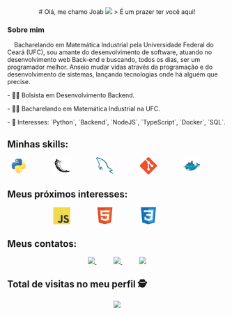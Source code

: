 <div align="center">
  <div>
    # Olá, me chamo Joab <img src="https://raw.githubusercontent.com/iampavangandhi/iampavangandhi/master/gifs/Hi.gif" width="30px">
    > É um prazer ter você aqui!
  </div>
</div>

### Sobre mim
<div style="display: inline_block">
  <p>&nbsp;&nbsp;&nbsp;&nbsp;Bacharelando em Matemática Industrial pela Universidade Federal do Ceará (UFC), sou amante do desenvolvimento de software, atuando no desenvolvimento web Back-end e buscando, todos os dias, ser um programador melhor. Anseio mudar vidas através da programação e do desenvolvimento de sistemas, lançando tecnologias onde há alguém que precise. </p>

<p> - 👨‍💻 Bolsista em Desenvolvimento Backend. </p>
<p> - 👨‍🎓 Bacharelando em Matemática Industrial na UFC. </p>
<p> - 🎯 Interesses: `Python`, `Backend`, `NodeJS`, `TypeScript`, `Docker`, `SQL`. </p>
</div>

## Minhas skills:
<div align="center">
  <img height="40" src="https://raw.githubusercontent.com/devicons/devicon/master/icons/python/python-original.svg">
  &nbsp;&nbsp;&nbsp;&nbsp;&nbsp;&nbsp;&nbsp;&nbsp;&nbsp;&nbsp;&nbsp;&nbsp;&nbsp;
  <img height="40" src="https://raw.githubusercontent.com/devicons/devicon/master/icons/flask/flask-original.svg">
  &nbsp;&nbsp;&nbsp;&nbsp;&nbsp;&nbsp;&nbsp;&nbsp;&nbsp;&nbsp;&nbsp;&nbsp;&nbsp;
  <img height="40" src="https://raw.githubusercontent.com/devicons/devicon/master/icons/mysql/mysql-original.svg">
  &nbsp;&nbsp;&nbsp;&nbsp;&nbsp;&nbsp;&nbsp;&nbsp;&nbsp;&nbsp;&nbsp;&nbsp;&nbsp;
  <img height="40" src="https://raw.githubusercontent.com/devicons/devicon/master/icons/git/git-original.svg">
  &nbsp;&nbsp;&nbsp;&nbsp;&nbsp;&nbsp;&nbsp;&nbsp;&nbsp;&nbsp;&nbsp;&nbsp;&nbsp;
  <img height="40" src="https://raw.githubusercontent.com/devicons/devicon/master/icons/docker/docker-original.svg">
  &nbsp;&nbsp;&nbsp;&nbsp;&nbsp;&nbsp;&nbsp;&nbsp;&nbsp;&nbsp;&nbsp;&nbsp;&nbsp;
</div>


## Meus próximos interesses:
<div align="center">
  <img height="40" src="https://raw.githubusercontent.com/devicons/devicon/master/icons/javascript/javascript-original.svg">
  &nbsp;&nbsp;&nbsp;&nbsp;&nbsp;&nbsp;&nbsp;&nbsp;&nbsp;&nbsp;&nbsp;&nbsp;&nbsp;
  <img height="40" src="https://raw.githubusercontent.com/devicons/devicon/master/icons/html5/html5-original.svg">
  &nbsp;&nbsp;&nbsp;&nbsp;&nbsp;&nbsp;&nbsp;&nbsp;&nbsp;&nbsp;&nbsp;&nbsp;&nbsp;
  <img height="40" src="https://raw.githubusercontent.com/devicons/devicon/master/icons/css3/css3-original.svg">
  &nbsp;&nbsp;&nbsp;&nbsp;&nbsp;&nbsp;&nbsp;&nbsp;&nbsp;&nbsp;&nbsp;&nbsp;&nbsp;
</div>

## Meus contatos:

<p align="center">
    <a href="https://github.com/Joab-S">
        <img  src="https://img.shields.io/badge/github-%23100000.svg?&style=for-the-badge&logo=github&logoColor=white&link=mailto:https://github.com/Joab-S">
    </a>
    &nbsp;&nbsp;&nbsp;&nbsp;&nbsp;&nbsp;&nbsp;&nbsp;&nbsp;
    <a href="mailto:joabsilva2002@gmail.com">
        <img src="https://img.shields.io/badge/gmail-D14836?&style=for-the-badge&logo=gmail&logoColor=white&link=mailto:joabsilva2002@gmail.com">
    </a>
    &nbsp;&nbsp;&nbsp;&nbsp;&nbsp;&nbsp;&nbsp;&nbsp;&nbsp;
    <a href="https://www.linkedin.com/in/joabdsr">
        <img src="https://img.shields.io/badge/linkedin-%230077B5.svg?&style=for-the-badge&logo=linkedin&logoColor=white&link=mailto:https://www.linkedin.com/in/joabdsr/">
    </a>
</p>

<p align="center"> 

 ## Total de visitas no meu perfil :detective: <br>
 <p align="center"> 
   <img alingn="center" src="https://profile-counter.glitch.me/Joab-S/count.svg" />
 </p>

</p>
